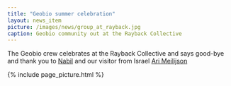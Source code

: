 ```yaml
---
title: "Geobio summer celebration"
layout: news_item
picture: /images/news/group_at_rayback.jpg
caption: Geobio community out at the Rayback Collective
---
```


The Geobio crew celebrates at the Rayback Collective and says good-bye and thank you to [Nabil](/people/nchaudhry) and our visitor from Israel [Ari Meilijson](https://instaar.colorado.edu/people/aaron-meilijson/)

{% include page_picture.html %}
